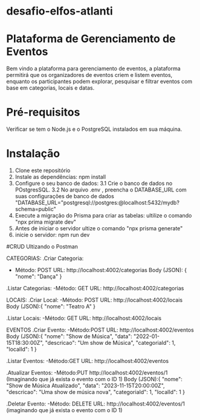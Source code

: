 # desafio-elfos-atlanti
# Plataforma de Gerenciamento de Eventos 
Bem vindo a plataforma para gerenciamento de eventos, a plataforma permitirá que os organizadores de eventos criem e listem eventos, enquanto os participantes podem explorar, pesquisar e filtrar eventos com base em categorias, locais e datas.

# Pré-requisitos
Verificar se tem o Node.js e o PostgreSQL instalados em sua máquina.

# Instalação
1. Clone este repositório
2. Instale as dependências:  npm install
3. Configure o seu banco de dados: 
3.1 Crie o banco de dados no POstgresSQL.
3.2 No arquivo .env , preencha o DATABASE_URL com suas configurações de banco de dados "DATABASE_URL="postgresql://postgres:@localhost:5432/mydb?schema=public"
4. Execute a migração do Prisma para criar as tabelas: ultilize o comando "npx prima migrate dev"
5. Antes de iniciar o servidor ultize o comando "npx prisma generate"
6. inicie o servidor: npm run dev

#CRUD 
Ultizando o Postman

CATEGORIAS:
.Criar Categoria: 
   - Método: POST
     URL: http://localhost:4002/categorias
     Body (JSON): {
                      "nome": "Dança"
     }
     
.Listar Categorias:
   -Método: GET
   URL: http://localhost:4002/categorias

LOCAIS:
.Criar Local:
    -Método: POST
     URL: http://localhost:4002/locais
     Body (JSON):{
              "nome": "Teatro A"
     }
     
.Listar Locais: 
    -Método: GET
     URL: http://localhost:4002/locais

EVENTOS
.Criar Evento:
    -Método:POST
     URL: http://localhost:4002/eventos
     Body (JSON):{
             "nome": "Show de Música",
             "data": "2022-01-15T18:30:00Z",
             "descricao": "Um  show de Música",
             "categoriaId": 1,
             "localId": 1
     }

.Listar Eventos:
    -Método:GET
     URL: http://localhost:4002/eventos

.Atualizar Eventos:
    -Método:PUT
     http://localhost:4002/eventos/1 (Imaginando que já exista o evento com o ID 1)
     Body (JSON):{
             "nome": "Show de Música Atualizado",
             "data": "2023-11-15T20:00:00Z",
             "descricao": "Uma show de música nova",
             "categoriaId": 1,
             "localId": 1
    }

.Deletar Evento:
     -Método: DELETE
      URL: http://localhost:4002/eventos/1 (imaginando que já exista o evento com o ID 1)
